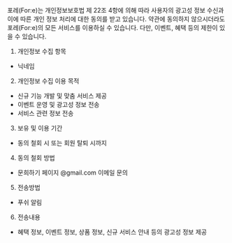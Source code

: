 포레(For:e)는 개인정보보호법 제 22조 4항에 의해 따라 사용자의 광고성 정보 수신과 이에 따른 개인 정보 처리에 대한 동의를 받고 있습니다. 약관에 동의하지 않으시더라도 포레(For:e)의 모든 서비스를 이용하실 수 있습니다. 다만, 이벤트, 혜택 등의 제한이 있을 수 있습니다.

1. 개인정보 수집 항목

- 닉네임

2. 개인정보 수집 이용 목적

- 신규 기능 개발 및 맞춤 서비스 제공
- 이벤트 운영 및 광고성 정보 전송
- 서비스 관련 정보 전송

3. 보유 및 이용 기간

- 동의 철회 시 또는 회원 탈퇴 시까지

4. 동의 철회 방법

- 문희하기 페이지 @gmail.com 이메일 문의

5. 전송방법

- 푸쉬 알림

6. 전송내용

- 혜택 정보, 이벤트 정보, 상품 정보, 신규 서비스 안내 등의 광고성 정보 제공
